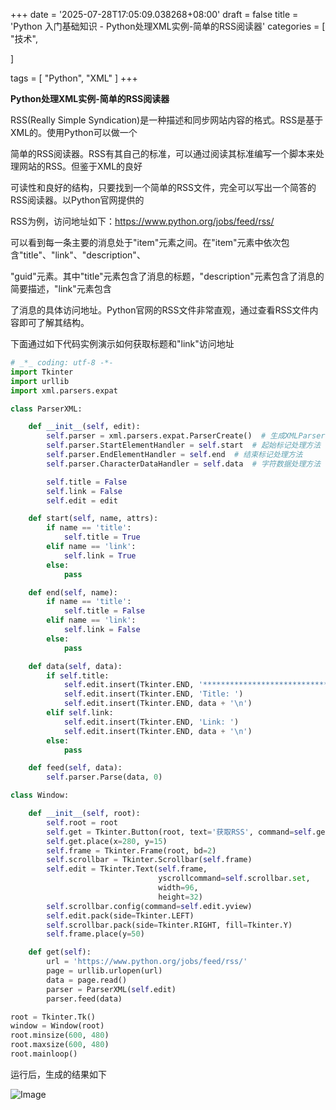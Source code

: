 +++
date = '2025-07-28T17:05:09.038268+08:00'
draft = false
title = 'Python 入门基础知识 - Python处理XML实例-简单的RSS阅读器'
categories = [
    "技术",

]

tags = [
    "Python",
    "XML"
]
+++

**Python处理XML实例-简单的RSS阅读器**

RSS(Really Simple Syndication)是一种描述和同步网站内容的格式。RSS是基于XML的。使用Python可以做一个

简单的RSS阅读器。RSS有其自己的标准，可以通过阅读其标准编写一个脚本来处理网站的RSS。但鉴于XML的良好

可读性和良好的结构，只要找到一个简单的RSS文件，完全可以写出一个简答的RSS阅读器。以Python官网提供的

RSS为例，访问地址如下：<https://www.python.org/jobs/feed/rss/>

可以看到每一条主要的消息处于"item"元素之间。在"item"元素中依次包含"title"、"link"、"description"、

"guid"元素。其中"title"元素包含了消息的标题，"description"元素包含了消息的简要描述，"link"元素包含

了消息的具体访问地址。Python官网的RSS文件非常直观，通过查看RSS文件内容即可了解其结构。

下面通过如下代码实例演示如何获取标题和"link"访问地址

```py
# _*_ coding: utf-8 -*-
import Tkinter
import urllib
import xml.parsers.expat

class ParserXML:

    def __init__(self, edit):
        self.parser = xml.parsers.expat.ParserCreate()  # 生成XMLParser
        self.parser.StartElementHandler = self.start  # 起始标记处理方法
        self.parser.EndElementHandler = self.end  # 结束标记处理方法
        self.parser.CharacterDataHandler = self.data  # 字符数据处理方法

        self.title = False
        self.link = False
        self.edit = edit

    def start(self, name, attrs):
        if name == 'title':
            self.title = True
        elif name == 'link':
            self.link = True
        else:
            pass

    def end(self, name):
        if name == 'title':
            self.title = False
        elif name == 'link':
            self.link = False
        else:
            pass

    def data(self, data):
        if self.title:
            self.edit.insert(Tkinter.END, '******************************\n')
            self.edit.insert(Tkinter.END, 'Title: ')
            self.edit.insert(Tkinter.END, data + '\n')
        elif self.link:
            self.edit.insert(Tkinter.END, 'Link: ')
            self.edit.insert(Tkinter.END, data + '\n')
        else:
            pass

    def feed(self, data):
        self.parser.Parse(data, 0)

class Window:

    def __init__(self, root):
        self.root = root
        self.get = Tkinter.Button(root, text='获取RSS', command=self.get)
        self.get.place(x=280, y=15)
        self.frame = Tkinter.Frame(root, bd=2)
        self.scrollbar = Tkinter.Scrollbar(self.frame)
        self.edit = Tkinter.Text(self.frame,
                                 yscrollcommand=self.scrollbar.set,
                                 width=96,
                                 height=32)
        self.scrollbar.config(command=self.edit.yview)
        self.edit.pack(side=Tkinter.LEFT)
        self.scrollbar.pack(side=Tkinter.RIGHT, fill=Tkinter.Y)
        self.frame.place(y=50)

    def get(self):
        url = 'https://www.python.org/jobs/feed/rss/'
        page = urllib.urlopen(url)
        data = page.read()
        parser = ParserXML(self.edit)
        parser.feed(data)

root = Tkinter.Tk()
window = Window(root)
root.minsize(600, 480)
root.maxsize(600, 480)
root.mainloop()  

```

运行后，生成的结果如下

![Image](https://cdn.xiaorongmao.com/up/article-100.png)
